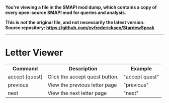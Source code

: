**You're viewing a file in the SMAPI mod dump, which contains a copy of every open-source SMAPI mod
for queries and analysis.**

**This is _not_ the original file, and not necessarily the latest version.**  
**Source repository: https://github.com/evfredericksen/StardewSpeak**

----

# Letter Viewer
<table>
    <tr>
        <th>Command</th>
        <th>Description</th>
        <th>Example</th>
    </tr>
    <tr>
        <td>accept [quest]</td>
        <td>Click the accept quest button.</td>
        <td>"accept quest"</td>
    </tr>
    <tr>
        <td>previous</td>
        <td>View the previous letter page</td>
        <td>"previous"</td>
    </tr>
    <tr>
        <td>next</td>
        <td>View the next letter page</td>
        <td>"next"</td>
    </tr>
</table>